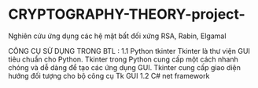 # CRYPTOGRAPHY-THEORY-project-
Nghiên cứu ứng dụng các hệ mật bất đối xứng RSA, Rabin, Elgamal


CÔNG CỤ SỬ DỤNG TRONG BTL : 
1.1 Python tkinter Tkinter là thư viện GUI tiêu chuẩn cho Python. Tkinter trong Python cung cấp một cách nhanh chóng và dễ dàng để tạo các ứng dụng GUI. Tkinter cung cấp giao diện hướng đối tượng cho bộ công cụ Tk GUI 
1.2 C# net framework
